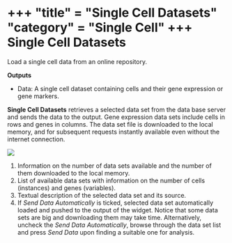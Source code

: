 +++
"title" = "Single Cell Datasets"
"category" = "Single Cell"
+++
Single Cell Datasets
====================

Load a single cell data from an online repository.

**Outputs**
- Data: A single cell dataset containing cells and their gene expression or gene markers.

**Single Cell Datasets** retrieves a selected data set from the data base server and sends the data to the output. Gene expression data sets include cells in rows and genes in columns. The data set file is downloaded to the local memory, and for subsequent requests instantly available
even without the internet connection.

![](../images/SingleCellDatasets-stamped.png)

1. Information on the number of data sets available and the number of them downloaded to the local memory.
2. List of available data sets with information on the number of cells (instances) and genes (variables).
3. Textual description of the selected data set and its source.
4. If *Send Data Automatically* is ticked, selected data set automatically loaded and pushed to the output of the widget. Notice that some data sets are big and downloading them may take time. Alternatively, uncheck the *Send Data Automatically*, browse through the data set list and press *Send Data* upon finding a suitable one for analysis.
